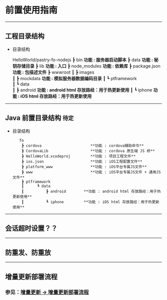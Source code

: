 # 前置使用指南

----
## 工程目录结构

  * 目录结构
    
       HelloWorld/pastry-fo-nodejs
                ┣ bin                       **功能 : 服务器启动脚本**
                ┣ data                      **功能 : 秘钥存储目录**
                ┣ lib                       **功能 : 入口**
                ┣ node_modules              **功能 : 依赖库**
                ┣ package.json              **功能 : 包描述文件**
                ┣ wwwroot
                ┃  ┣ images                 
                ┃  ┣ mockdata               **功能 : 模拟服务器数据编码目录**
                ┃  ┗ ptframework            
                ┃      ┗ data               
                ┃          ┣ android        **功能 : android html 存放路经：用于热更新使用**
                ┃          ┗ iphone         **功能 : iOS html 存放路经：用于热更新使用**

----
## Java 前置目录结构 `待定`

  * 目录结构
    
           fo
            ┣ cordova                      **功能 : cordova辅助命令**
            ┣ CordovaLib                   **功能 : cordova 原生端 JS 桥**
            ┣ HelloWorld.xcodeproj         **功能 : 项目工程文件**
            ┣ ios.json                     **功能 : iOS工程配置文件**
            ┣ platform_www                 **功能 : iOS平台专属JS文件**
            ┣ www                          **功能 : iOS平台专属JS文件 + 通用JS文件**
            ┣ ptframework          
            ┃      ┗ data                 
            ┃          ┣ android        **功能 : android html 存放路经：用于热更新使用**
            ┃          ┗ iphone         **功能 : iOS html 存放路经：用于热更新使用**

----
## 会话超时设置？？


----
## 防重发、防重放

----
## 增量更新部署流程

### 参见：[增量更新 -> 增量更新部署流程](../hot/hot-update.md)
